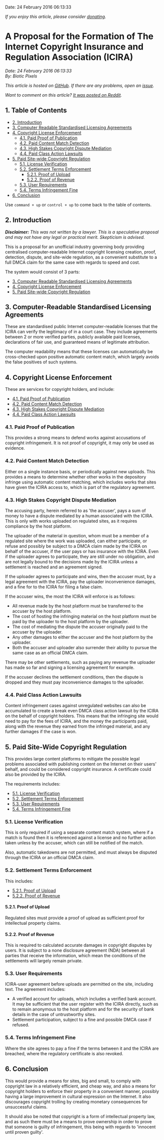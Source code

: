 Date: 24 February 2016 06:13:33

*If you enjoy this article, please consider [donating](bioticpixels.com/supporting "Supporting Biotic Pixels").*

# A Proposal for the Formation of The Internet Copyright Insurance and Regulation Association (ICIRA)

*Date: 24 February 2016 06:13:33*  
*By: Biotic Pixels*

*This article is hosted on [GitHub](https://github.com/BioticPixels/BioticPixels/tree/gh-pages/articles "Articles github.com"). If there are any problems, open an [issue](https://github.com/BioticPixels/BioticPixels/issues "bioticpixels.com Issues github.com").*

*Want to comment on this article? [It was posted on Reddit](https://redd.it/47bn8f "reddit.com").*

## 1. Table of Contents

- [2. Introduction](#introduction)
- [3. Computer Readable Standardised Licensing Agreements](#computer-readablestandardisedlicensingagreements)
- [4. Copyright License Enforcement](#copyrightlicenseenforcement)
	- [4.1. Paid Proof of Publication](#paidproofofpublication)
	- [4.2. Paid Content Match Detection](#paidcontentmatchdetection)
	- [4.3. High Stakes Copyright Dispute Mediation](#highstakescopyrightdisputemediation)
	- [4.4. Paid Class Action Lawsuits](#paidclassactionlawsuits)
- [5. Paid Site-wide Copyright Regulation](#paidsite-widecopyrightregulation)
	- [5.1. License Verification](#licenseverification)
	- [5.2. Settlement Terms Enforcement](#settlementtermsenforcement)
		- [5.2.1. Proof of Upload](#proofofupload)
		- [5.2.2. Proof of Revenue](#proofofrevenue)
	- [5.3. User Requirements](#userrequirements)
	- [5.4. Terms Infringement Fine](#termsinfringementfine)
- [6. Conclusion](#conclusion)

Use `command + up` or `control + up` to come back to the table of contents.

## 2. Introduction

***Disclaimer:** This was not written by a lawyer. This is a speculative proposal and may not have any legal or practical merit. Skepticism is advised.*

This is a proposal for an unofficial industry governing body providing centralised computer-readable Internet copyright licensing creation, proof, detection, dispute, and site-wide regulation, as a convenient substitute to a full DMCA claim for the same case with regards to speed and cost.

The system would consist of 3 parts:

- [3. Computer Readable Standardised Licensing Agreements](#computer-readablestandardisedlicensingagreements)
- [4. Copyright License Enforcement](#copyrightlicenseenforcement)
- [5. Paid Site-wide Copyright Regulation](#paidsite-widecopyrightregulation)

## 3. Computer-Readable Standardised Licensing Agreements

These are standardised public Internet computer-readable licenses that the ICIRA can verify the legitimacy of in a court case. They include agreements between 2 or more verified parties, publicly available paid licenses, declarations of fair use, and guaranteed means of legitimate attribution.

The computer readability means that these licenses can automatically be cross-checked upon positive automatic content match, which largely avoids the false positives of such systems.

## 4. Copyright License Enforcement

These are services for copyright holders, and include:

- [4.1. Paid Proof of Publication](#paidproofofpublication)
- [4.2. Paid Content Match Detection](#paidcontentmatchdetection)
- [4.3. High Stakes Copyright Dispute Mediation](#highstakescopyrightdisputemediation)
- [4.4. Paid Class Action Lawsuits](#paidclassactionlawsuits)

### 4.1. Paid Proof of Publication

This provides a strong means to defend works against accusations of copyright infringement. It is not proof of copyright, it may only be used as evidence.

### 4.2. Paid Content Match Detection

Either on a single instance basis, or periodically against new uploads. This provides a means to determine whether other works in the depository infringe using automatic content matching, which includes works that sites have given the ICIRA access to, which is part of the regulatory agreement.

### 4.3. High Stakes Copyright Dispute Mediation

The accusing party, herein referred to as 'the accuser', pays a sum of money to have a dispute mediated by a human associated with the ICIRA. This is only with works uploaded on regulated sites, as it requires compliance by the host platform.

The uploader of the material in question, whom must be a member of a regulated site where the work was uploaded, can either participate, or refuse and possibly be subject to a DMCA claim made by the ICIRA on behalf of the accuser, if the user pays or has insurance with the ICIRA. Even if the uploader agrees to participate, they are still under no obligation, and are not legally bound to the decisions made by the ICIRA unless a settlement is reached and an agreement signed.

If the uploader agrees to participate and wins, then the accuser must, by a legal agreement with the ICIRA, pay the uploader inconvenience damages, and a fine for to the ICIRA for filing a false claim.

If the accuser wins, the most the ICIRA will enforce is as follows: 

- All revenue made by the host platform must be transferred to the accuser by the host platform.
- The cost of hosting the infringing material on the host platform must be paid by the uploader to the host platform by the uploader.
- The cost of mediating the dispute the accuser originally paid to the accuser by the uploader.
- Any other damages to either the accuser and the host platform by the uploader.
- Both the accuser and uploader also surrender their ability to pursue the same case as an official DMCA claim.

There may be other settlements, such as paying any revenue the uploader has made so far and signing a licensing agreement for example.

If the accuser declines the settlement conditions, then the dispute is dropped and they must pay inconvenience damages to the uploader.

### 4.4. Paid Class Action Lawsuits

Content infringement cases against unregulated websites can also be accumulated to create a break even DMCA class action lawsuit by the ICIRA on the behalf of copyright holders. This means that the infringing site would need to pay for the fees of ICIRA, and the money the participants paid, along with the revenue they earned from the infringed material, and any further damages if the case is won.

## 5. Paid Site-Wide Copyright Regulation

This provides large content platforms to mitigate the possible legal problems associated with publishing content on the Internet on their users' behalf, and could be considered copyright insurance. A certificate could also be provided by the ICIRA.

The requirements includes:

- [5.1. License Verification](#licenseverification)
- [5.2. Settlement Terms Enforcement](#settlementtermsenforcement)
- [5.3. User Requirements](#userrequirements)
- [5.4. Terms Infringement Fine](#termsinfringementfine)

### 5.1. License Verification

This is only required if using a separate content match system, where if a match is found then it is referenced against a license and no further action taken unless by the accuser, which can still be notified of the match.

Also, automatic takedowns are not permitted, and must always be disputed through the ICIRA or an official DMCA claim.

### 5.2. Settlement Terms Enforcement

This includes:

- [5.2.1. Proof of Upload](#proofofupload)
- [5.2.2. Proof of Revenue](#proofofrevenue)

#### 5.2.1. Proof of Upload

Regulated sites must provide a proof of upload as sufficient proof for intellectual property claims.

#### 5.2.2. Proof of Revenue

This is required to calculated accurate damages in copyright disputes by users. It is subject to a none disclosure agreement (NDA) between all parties that receive the information, which mean the conditions of the settlements will largely remain private.

### 5.3. User Requirements

ICIRA-user agreement before uploads are permitted on the site, including text. The agreement includes:

- A verified account for uploads, which includes a verified bank account. It may be sufficient that the user register with the ICIRA directly, such as to remain anonymous to the host platform and for the security of bank details in the case of untrustworthy sites.
- Settlement participation, subject to a fine and possible DMCA case if refused.

### 5.4. Terms Infringement Fine

Where the site agrees to pay a fine if the terms between it and the ICIRA are breached, where the regulatory certificate is also revoked.

## 6. Conclusion

This would provide a means for sites, big and small, to comply with copyright law in a relatively efficient, and cheap way, and also a means for copyright holders to enforce their property in a convenient manner, possibly having a large improvement in cultural expression on the Internet. It also discourages copyright trolling by creating monetary consequences for unsuccessful claims.

It should also be noted that copyright is a form of intellectual property law, and as such there must be a means to prove ownership in order to prove that someone is guilty of infringement, this being with regards to 'innocent until proven guilty'.